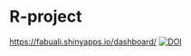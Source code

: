 # R-project
https://fabuali.shinyapps.io/dashboard/
[![DOI](https://sandbox.zenodo.org/badge/524373206.svg)](https://sandbox.zenodo.org/badge/latestdoi/524373206)
